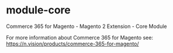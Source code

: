 # module-core
Commerce 365 for Magento - Magento 2 Extension - Core Module

For more information about Commerce 365 for Magento see:
https://n.vision/products/commerce-365-for-magento/
